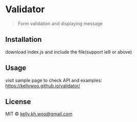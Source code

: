# Validator

> Form validation and displaying message

## Installation
download index.js and include the file(support ie9 or above)

## Usage
visit sample page to check API and examples: <https://kellywoo.github.io/validator/>

## License

MIT © [kelly.kh.woo@gmail.com]()
